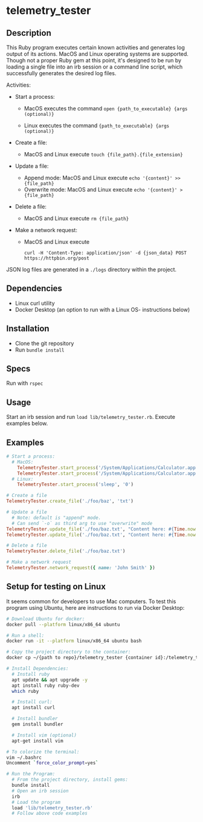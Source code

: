 # telemetry_tester

## Description
This Ruby program executes certain known activities and generates log output of its actions. MacOS and Linux operating systems are supported. Though not a proper Ruby gem at this point, it's designed to be run by loading a single file into an irb session or a command line script, which successfully generates the desired log files.

Activities:
* Start a process:

  - MacOS executes the command `open {path_to_executable} {args (optional)}`

  - Linux executes the command `{path_to_executable} {args (optional)}`
* Create a file:

  - MacOS and Linux execute `touch {file_path}.{file_extension}`
* Update a file:

  - Append mode: MacOS and Linux execute `echo '{content}' >> {file_path}`
  - Overwrite mode: MacOS and Linux execute `echo '{content}' > {file_path}`
* Delete a file:

  - MacOS and Linux execute `rm {file_path}`

* Make a network request:

  - MacOS and Linux execute

      `curl -H 'Content-Type: application/json' -d {json_data} POST https://httpbin.org/post`

JSON log files are generated in a `./logs` directory within the project.

## Dependencies

* Linux curl utility
* Docker Desktop (an option to run with a Linux OS- instructions below)

## Installation

* Clone the git repository
* Run `bundle install`

## Specs

Run with `rspec`

## Usage
Start an irb session and run `load lib/telemetry_tester.rb`. Execute examples below.

## Examples
```ruby
# Start a process:
  # MacOS:
    TelemetryTester.start_process('/System/Applications/Calculator.app', '-g')
    TelemetryTester.start_process('/System/Applications/Calculator.app')
  # Linux:
    TelemetryTester.start_process('sleep', '0')

# Create a file
TelemetryTester.create_file('./foo/baz', 'txt')

# Update a file
  # Note: default is "append" mode.
  # Can send `-o` as third arg to use "overwrite" mode
TelemetryTester.update_file('./foo/baz.txt', "Content here: #{Time.now.utc}")
TelemetryTester.update_file('./foo/baz.txt', "Content here: #{Time.now.utc}", 'o')

# Delete a file
TelemetryTester.delete_file('./foo/baz.txt')

# Make a network request
TelemetryTester.network_request({ name: 'John Smith' })
```

## Setup for testing on Linux
It seems common for developers to use Mac computers.  To test this program using Ubuntu, here are instructions to run via Docker Desktop:

```sh
# Download Ubuntu for docker:
docker pull --platform linux/x86_64 ubuntu

# Run a shell:
docker run -it --platform linux/x86_64 ubuntu bash

# Copy the project directory to the container:
docker cp ~/{path to repo}/telemetry_tester {container id}:/telemetry_tester

# Install Dependencies:
  # Install ruby
  apt update && apt upgrade -y
  apt install ruby ruby-dev
  which ruby

  # Install curl:
  apt install curl

  # Install bundler
  gem install bundler

  # Install vim (optional)
  apt-get install vim

# To colorize the terminal:
vim ~/.bashrc
Uncomment `force_color_prompt=yes`

# Run the Program:
  # From the project directory, install gems:
  bundle install
  # Open an irb session
  irb
  # Load the program
  load 'lib/telemetry_tester.rb'
  # Follow above code examples
```
